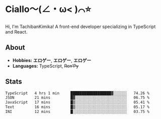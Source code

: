 # Ciallo～(∠・ω< )⌒⭐️

Hi, I'm TachibanKimika! A front-end developer specializing in TypeScript and React.

## About
- **Hobbies:** **エロゲー**, **エロゲー**, **エロゲー**
- **Languages:** TypeScript, ~~Ren’Py~~

## Stats
<!--START_SECTION:waka-->

```txt
TypeScript   4 hrs 1 min     ██████████████████▓░░░░░░   74.26 %
JSON         21 mins         █▓░░░░░░░░░░░░░░░░░░░░░░░   06.75 %
JavaScript   17 mins         █▒░░░░░░░░░░░░░░░░░░░░░░░   05.41 %
Text         16 mins         █▒░░░░░░░░░░░░░░░░░░░░░░░   05.17 %
INI          12 mins         █░░░░░░░░░░░░░░░░░░░░░░░░   03.75 %
```

<!--END_SECTION:waka-->

<!-- ![Metrics](https://metrics.lecoq.io/TachibanaKimika?template=classic&base.activity=0&base.community=0&base.repositories=0&languages=1&isocalendar=1&isocalendar.duration=half-year&languages.limit=8&languages.sections=most-used&languages.colors=github&languages.threshold=0%25&languages.indepth=false&languages.recent.load=300&languages.recent.days=14&config.timezone=Asia%2FShanghai)
 -->
